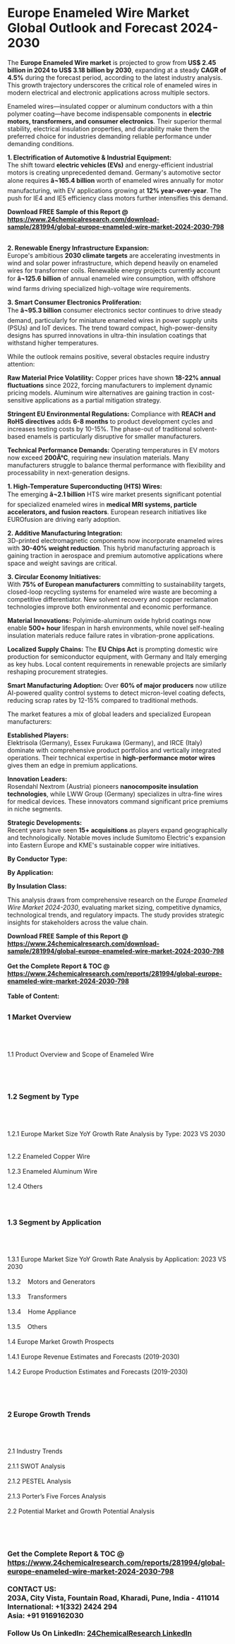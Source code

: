 <h1>Europe Enameled Wire Market Global Outlook and Forecast 2024-2030</h1><p>The <strong>Europe Enameled Wire market</strong> is projected to grow from <strong>US$ 2.45 billion in 2024 to US$ 3.18 billion by 2030</strong>, expanding at a steady <strong>CAGR of 4.5%</strong> during the forecast period, according to the latest industry analysis. This growth trajectory underscores the critical role of enameled wires in modern electrical and electronic applications across multiple sectors.</p><p>Enameled wires—insulated copper or aluminum conductors with a thin polymer coating—have become indispensable components in <strong>electric motors, transformers, and consumer electronics</strong>. Their superior thermal stability, electrical insulation properties, and durability make them the preferred choice for industries demanding reliable performance under demanding conditions.</p><p><strong>1. Electrification of Automotive &amp; Industrial Equipment:</strong><br>
The shift toward <strong>electric vehicles (EVs)</strong> and energy-efficient industrial motors is creating unprecedented demand. Germany's automotive sector alone requires <strong>â¬165.4 billion</strong> worth of enameled wires annually for motor manufacturing, with EV applications growing at <strong>12% year-over-year</strong>. The push for IE4 and IE5 efficiency class motors further intensifies this demand.</p><div><b>Download FREE Sample of this Report @ 
            <a href="https://www.24chemicalresearch.com/download-sample/281994/global-europe-enameled-wire-market-2024-2030-798">
            https://www.24chemicalresearch.com/download-sample/281994/global-europe-enameled-wire-market-2024-2030-798</a></b></div><br><p><strong>2. Renewable Energy Infrastructure Expansion:</strong><br>
Europe's ambitious <strong>2030 climate targets</strong> are accelerating investments in wind and solar power infrastructure, which depend heavily on enameled wires for transformer coils. Renewable energy projects currently account for <strong>â¬125.6 billion</strong> of annual enameled wire consumption, with offshore wind farms driving specialized high-voltage wire requirements.</p><p><strong>3. Smart Consumer Electronics Proliferation:</strong><br>
The <strong>â¬95.3 billion</strong> consumer electronics sector continues to drive steady demand, particularly for miniature enameled wires in power supply units (PSUs) and IoT devices. The trend toward compact, high-power-density designs has spurred innovations in ultra-thin insulation coatings that withstand higher temperatures.</p><p>While the outlook remains positive, several obstacles require industry attention:</p><p><strong>Raw Material Price Volatility:</strong> Copper prices have shown <strong>18-22% annual fluctuations</strong> since 2022, forcing manufacturers to implement dynamic pricing models. Aluminum wire alternatives are gaining traction in cost-sensitive applications as a partial mitigation strategy.</p><p><strong>Stringent EU Environmental Regulations:</strong> Compliance with <strong>REACH and RoHS directives</strong> adds <strong>6-8 months</strong> to product development cycles and increases testing costs by 10-15%. The phase-out of traditional solvent-based enamels is particularly disruptive for smaller manufacturers.</p><p><strong>Technical Performance Demands:</strong> Operating temperatures in EV motors now exceed <strong>200Â°C</strong>, requiring new insulation materials. Many manufacturers struggle to balance thermal performance with flexibility and processability in next-generation designs.</p><p><strong>1. High-Temperature Superconducting (HTS) Wires:</strong><br>
The emerging <strong>â¬2.1 billion</strong> HTS wire market presents significant potential for specialized enameled wires in <strong>medical MRI systems, particle accelerators, and fusion reactors</strong>. European research initiatives like EUROfusion are driving early adoption.</p><p><strong>2. Additive Manufacturing Integration:</strong><br>
3D-printed electromagnetic components now incorporate enameled wires with <strong>30-40% weight reduction</strong>. This hybrid manufacturing approach is gaining traction in aerospace and premium automotive applications where space and weight savings are critical.</p><p><strong>3. Circular Economy Initiatives:</strong><br>
With <strong>75% of European manufacturers</strong> committing to sustainability targets, closed-loop recycling systems for enameled wire waste are becoming a competitive differentiator. New solvent recovery and copper reclamation technologies improve both environmental and economic performance.</p><p><strong>Material Innovations:</strong> Polyimide-aluminum oxide hybrid coatings now enable <strong>500+ hour</strong> lifespan in harsh environments, while novel self-healing insulation materials reduce failure rates in vibration-prone applications.</p><p><strong>Localized Supply Chains:</strong> The <strong>EU Chips Act</strong> is prompting domestic wire production for semiconductor equipment, with Germany and Italy emerging as key hubs. Local content requirements in renewable projects are similarly reshaping procurement strategies.</p><p><strong>Smart Manufacturing Adoption:</strong> Over <strong>60% of major producers</strong> now utilize AI-powered quality control systems to detect micron-level coating defects, reducing scrap rates by 12-15% compared to traditional methods.</p><p>The market features a mix of global leaders and specialized European manufacturers:</p><p><strong>Established Players:</strong><br>
Elektrisola (Germany), Essex Furukawa (Germany), and IRCE (Italy) dominate with comprehensive product portfolios and vertically integrated operations. Their technical expertise in <strong>high-performance motor wires</strong> gives them an edge in premium applications.</p><p><strong>Innovation Leaders:</strong><br>
Rosendahl Nextrom (Austria) pioneers <strong>nanocomposite insulation technologies</strong>, while LWW Group (Germany) specializes in ultra-fine wires for medical devices. These innovators command significant price premiums in niche segments.</p><p><strong>Strategic Developments:</strong><br>
Recent years have seen <strong>15+ acquisitions</strong> as players expand geographically and technologically. Notable moves include Sumitomo Electric's expansion into Eastern Europe and KME's sustainable copper wire initiatives.</p><p><strong>By Conductor Type:</strong></p><p><strong>By Application:</strong></p><p><strong>By Insulation Class:</strong></p><p>This analysis draws from comprehensive research on the <em>Europe Enameled Wire Market 2024-2030</em>, evaluating market sizing, competitive dynamics, technological trends, and regulatory impacts. The study provides strategic insights for stakeholders across the value chain.</p><div><b>Download FREE Sample of this Report @ 
            <a href="https://www.24chemicalresearch.com/download-sample/281994/global-europe-enameled-wire-market-2024-2030-798">
            https://www.24chemicalresearch.com/download-sample/281994/global-europe-enameled-wire-market-2024-2030-798</a></b></div><br><div><b>Get the Complete Report & TOC @ 
            <a href="https://www.24chemicalresearch.com/reports/281994/global-europe-enameled-wire-market-2024-2030-798">
            https://www.24chemicalresearch.com/reports/281994/global-europe-enameled-wire-market-2024-2030-798</a></b></div><br>
            <b>Table of Content:</b><p><h2><span style="font-size:16px"><strong>1 Market Overview&nbsp;&nbsp; &nbsp;</strong></span></h2><br />
<br />
<p>1.1 Product Overview and Scope of Enameled Wire&nbsp;</p><br />
<br />
<h2><strong><span style="font-size:16px">1.2 Segment by Type&nbsp;&nbsp; &nbsp;</span></strong></h2><br />
<br />
<p>1.2.1 Europe Market Size YoY Growth Rate Analysis by Type: 2023 VS 2030&nbsp;&nbsp; &nbsp;<br /><br />
1.2.2 Enameled Copper Wire&nbsp;&nbsp; &nbsp;<br /><br />
1.2.3 Enameled Aluminum Wire<br /><br />
1.2.4 Others<br /><br />
<br />
<h2><span style="font-size:16px"><strong>1.3 Segment by Application&nbsp;&nbsp;</strong></span></h2><br />
<br />
<p>1.3.1 Europe Market Size YoY Growth Rate Analysis by Application: 2023 VS 2030&nbsp;&nbsp; &nbsp;<br /><br />
1.3.2&nbsp;&nbsp; &nbsp;Motors and Generators<br /><br />
1.3.3&nbsp;&nbsp; &nbsp;Transformers<br /><br />
1.3.4&nbsp;&nbsp; &nbsp;Home Appliance<br /><br />
1.3.5&nbsp;&nbsp; &nbsp;Others<br /><br />
1.4 Europe Market Growth Prospects&nbsp;&nbsp; &nbsp;<br /><br />
1.4.1 Europe Revenue Estimates and Forecasts (2019-2030)&nbsp;&nbsp; &nbsp;<br /><br />
1.4.2 Europe Production Estimates and Forecasts (2019-2030)&nbsp;&nbsp;</p><br />
<br />
<h2><span style="font-size:16px"><strong>2 Europe Growth Trends&nbsp;&nbsp; &nbsp;</strong></span></h2><br />
<br />
<p>2.1 Industry Trends&nbsp;&nbsp; &nbsp;<br /><br />
2.1.1 SWOT Analysis&nbsp;&nbsp; &nbsp;<br /><br />
2.1.2 PESTEL Analysis&nbsp;&nbsp; &nbsp;<br /><br />
2.1.3 Porter&rsquo;s Five Forces Analysis&nbsp;&nbsp; &nbsp;<br /><br />
2.2 Potential Market and Growth Potential Analysis&nbsp;&nbsp; &nbsp;</p><br />
<br />
<h2><span style="font-size:16px"><str</p><div><b>Get the Complete Report & TOC @ 
            <a href="https://www.24chemicalresearch.com/reports/281994/global-europe-enameled-wire-market-2024-2030-798">
            https://www.24chemicalresearch.com/reports/281994/global-europe-enameled-wire-market-2024-2030-798</a></b></div><br><b>CONTACT US:</b><br>
            203A, City Vista, Fountain Road, Kharadi, Pune, India - 411014<br>
            International: +1(332) 2424 294<br>
            Asia: +91 9169162030 <br><br>
            Follow Us On LinkedIn: <a href="https://www.linkedin.com/company/24chemicalresearch/">24ChemicalResearch LinkedIn</a>